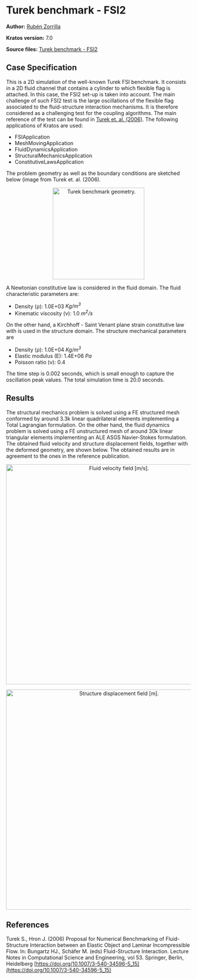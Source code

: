 # Turek benchmark - FSI2

**Author:** [Rubén Zorrilla](https://github.com/rubenzorrilla)

**Kratos version:** 7.0

**Source files:** [Turek benchmark - FSI2](https://github.com/KratosMultiphysics/Examples/tree/master/fluid_structure_interaction/validation/fsi_turek_FSI2/source)

## Case Specification

This is a 2D simulation of the well-known Turek FSI benchmark. It consists in a 2D fluid channel that contains a cylinder to which flexible flag is attached. In this case, the FSI2 set-up is taken into account. The main challenge of such FSI2 test is the large oscillations of the flexible flag associated to the fluid-structure interaction mechanisms. It is therefore considered as a challenging test for the coupling algorithms. The main reference of the test can be found in [Turek et. al. (2006)](https://doi.org/10.1007/3-540-34596-5_15). The following applications of Kratos are used:
* FSIApplication
* MeshMovingApplication
* FluidDynamicsApplication
* StructuralMechanicsApplication
* ConstitutiveLawsApplication

The problem geometry as well as the boundary conditions are sketched below (image from Turek et. al. (2006).
<p align="center">
  <img src="data/turek_benchmark_geometry.png" alt="Turek benchmark geometry." style="width: 250px;"/>
</p>

A Newtonian constitutive law is considered in the fluid domain. The fluid characteristic parameters are:
* Density (&rho;): 1.0E+03 _Kg/m<sup>3</sup>_
* Kinematic viscosity (&nu;): 1.0 _m<sup>2</sup>/s_

On the other hand, a Kirchhoff - Saint Venant plane strain constitutive law with is used in the structure domain. The structure mechanical parameters are
* Density (&rho;): 1.0E+04 _Kg/m<sup>3</sup>_
* Elastic modulus (E):  1.4E+06 _Pa_
* Poisson ratio (&nu;): 0.4

The time step is 0.002 seconds, which is small enough to capture the oscillation peak values. The total simulation time is 20.0 seconds.

## Results

The structural mechanics problem is solved using a FE structured mesh conformed by around 3.3k linear quadrilateral elements implementing a Total Lagrangian formulation. On the other hand, the fluid dynamics problem is solved using a FE unstructured mesh of around 30k linear triangular elements implementing an ALE ASGS Navier-Stokes formulation. The obtained fluid velocity and structure displacement fields, together with the deformed geometry, are shown below. The obtained results are in agreement to the ones in the reference publication.

<p align="center">
  <img src="data/turek_benchmark_FSI2_v.gif" alt="Fluid velocity field [m/s]." style="width: 600px;"/>
</p>

<p align="center">
  <img src="data/turek_benchmark_FSI2_d.gif" alt="Structure displacement field [m]." style="width: 600px;"/>
</p>

## References
Turek S., Hron J. (2006) Proposal for Numerical Benchmarking of Fluid-Structure Interaction between an Elastic Object and Laminar Incompressible Flow. In: Bungartz HJ., Schäfer M. (eds) Fluid-Structure Interaction. Lecture Notes in Computational Science and Engineering, vol 53. Springer, Berlin, Heidelberg [https://doi.org/10.1007/3-540-34596-5_15](https://doi.org/10.1007/3-540-34596-5_15)
